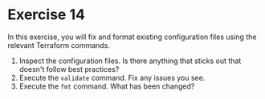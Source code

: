 # Exercise 14

In this exercise, you will fix and format existing configuration files using the relevant Terraform commands.

1. Inspect the configuration files. Is there anything that sticks out that doesn't follow best practices?
2. Execute the `validate` command. Fix any issues you see.
3. Execute the `fmt` command. What has been changed?